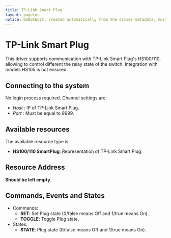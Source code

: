 ```yaml
---
title: TP-Link Smart Plug
layout: pagetoc
notice: DoNotEdit, created automatically from the driver metadata, must be updated on the driver itself
---
```

# TP-Link Smart Plug

This driver supports communication with TP-Link Smart Plug's HS100/110, allowing to control different the relay state of the switch. Integration with models HS105 is not ensured.

## Connecting to the system

No login process required. 
Channel settings are:
* _Host_ : IP of TP-Link Smart Plug.
* _Port_ : Must be equal to 9999.
## Available resources

The available resource type is:
* **HS100/110 SmartPlug**: Representation of TP-Link Smart Plug.
## Resource Address

**Should be left empty**. 
## Commands, Events and States

* Commands:
  - **SET**: Set Plug state (0/false means Off and 1/true means On). 
  - **TOGGLE**: Toggle Plug state. 
* States:
  - **STATE**: Plug state (0/false means Off and 1/true means On).
